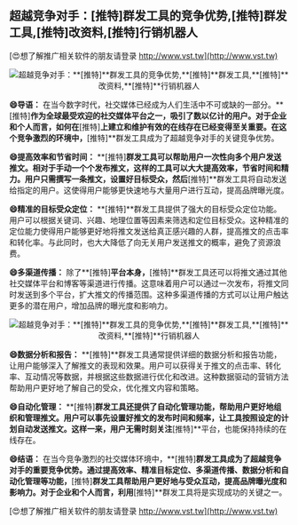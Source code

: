 ## **超越竞争对手：**[推特]**群发工具的竞争优势,**[推特]**群发工具,**[推特]**改资料,**[推特]**行销机器人**

[😍想了解推广相关软件的朋友请登录 http://www.vst.tw](http://www.vst.tw)

 <center><img src="https://vst.tw/MP4/tuiguang/png/2.png" alt="超越竞争对手：**[推特]**群发工具的竞争优势,**[推特]**群发工具,**[推特]**改资料,**[推特]**行销机器人"></center>

**😄导语：**
在当今数字时代，社交媒体已经成为人们生活中不可或缺的一部分。**[推特]**作为全球最受欢迎的社交媒体平台之一，吸引了数以亿计的用户。对于企业和个人而言，如何在**[推特]**上建立和维护有效的在线存在已经变得至关重要。在这个竞争激烈的环境中，**[推特]**群发工具成为了超越竞争对手的关键竞争优势。

**😄提高效率和节省时间：**
**[推特]**群发工具可以帮助用户一次性向多个用户发送推文。相对于手动一个个发布推文，这样的工具可以大大提高效率，节省时间和精力。用户只需撰写一条推文，设置好目标受众，然后**[推特]**群发工具将自动发送给指定的用户。这使得用户能够更快速地与大量用户进行互动，提高品牌曝光度。

**😄精准的目标受众定位：**
**[推特]**群发工具提供了强大的目标受众定位功能。用户可以根据关键词、兴趣、地理位置等因素来筛选和定位目标受众。这种精准的定位能力使得用户能够更好地将推文发送给真正感兴趣的人群，提高推文的点击率和转化率。与此同时，也大大降低了向无关用户发送推文的概率，避免了资源浪费。

**😄多渠道传播：**
除了**[推特]**平台本身，**[推特]**群发工具还可以将推文通过其他社交媒体平台和博客等渠道进行传播。这意味着用户可以通过一次发布，将推文同时发送到多个平台，扩大推文的传播范围。这种多渠道传播的方式可以让用户触达更多的潜在用户，增加品牌的曝光度和影响力。

 <center><img src="https://vst.tw/MP4/tuiguang/png/3.png" alt="超越竞争对手：**[推特]**群发工具的竞争优势,**[推特]**群发工具,**[推特]**改资料,**[推特]**行销机器人"></center>

**😄数据分析和报告：**
**[推特]**群发工具通常提供详细的数据分析和报告功能，让用户能够深入了解推文的表现和效果。用户可以获得关于推文的点击率、转化率、互动情况等数据，并根据这些数据进行优化和改进。这种数据驱动的营销方法帮助用户更好地了解自己的受众，优化推文内容和策略。

**😄自动化管理：**
**[推特]**群发工具还提供了自动化管理功能，帮助用户更好地组织和管理推文。用户可以事先设置好推文的发布时间和频率，让工具按照设定的计划自动发送推文。这样一来，用户无需时刻关注**[推特]**平台，也能保持持续的在线存在。

**😄结语：**
在当今竞争激烈的社交媒体环境中，**[推特]**群发工具成为了超越竞争对手的重要竞争优势。通过提高效率、精准目标定位、多渠道传播、数据分析和自动化管理等功能，**[推特]**群发工具帮助用户更好地与受众互动，提高品牌曝光度和影响力。对于企业和个人而言，利用**[推特]**群发工具将是实现成功的关键之一。

[😍想了解推广相关软件的朋友请登录 http://www.vst.tw](http://www.vst.tw)



